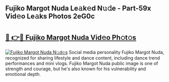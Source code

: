 ## Fujiko Margot Nuda Le𝚊k𝚎d N𝚞𝚍e - Part-59x Vid𝚎o Le𝚊ks Photos 2eG0c

# <h2><a href="http://fbes42w.evod.top/?m=Fujiko+Margot+Nuda">🔗 👉🔴 Fujiko Margot Nuda Vid𝚎o Ph𝚘t𝚘s</a></h2>

[![Fujiko Margot Nuda N𝚞d𝚎s](https://i.imgur.com/8V9OHl7.gif)](http://fbes42w.evod.top/?m=Fujiko+Margot+Nuda)
Social media personality Fujiko Margot Nuda, recognized for sharing lifestyle and dance content, including dance trend performances and mini vlogs. Fujiko Margot Nuda public image is one of strength and courage, but he's also known for his vulnerability and emotional depth. 
